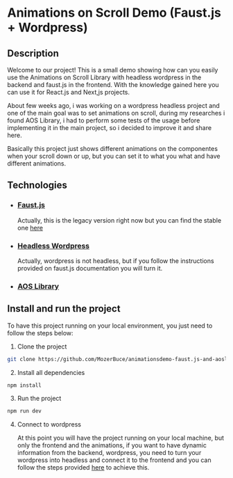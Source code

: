 # Animations on Scroll Demo (Faust.js + Wordpress)

## Description

Welcome to our project! This is a small demo showing how can you easily use the Animations on Scroll Library with headless wordpress in the backend and faust.js in the frontend. With the knowledge gained here you can use it for React.js and Next,js projects.

About few weeks ago, i was working on a wordpress headless project and one of the main goal was to set animations on scroll, during my researches i found AOS Library, i had to perform some tests of the usage before implementing it in the main project, so i decided to improve it and share here.

Basically this project just shows different animations on the componentes when your scroll down or up, but you can set it to what you what and have different animations.

## Technologies
- ### [Faust.js](https://legacy.faustjs.org/)
  Actually, this is the legacy version right now but you can find the stable one [here](https://faustjs.org/) 
- ### [Headless Wordpress](https://wordpress.org/)
  Actually, wordpress is not headless, but if you follow the instructions provided on faust.js documentation you will turn it.
- ### [AOS Library](https://michalsnik.github.io/aos/)

## Install and run the project
   To have this project running on your local environment, you just need to follow the steps below:

1. Clone the project

```bash
git clone https://github.com/MozerBuce/animationsdemo-faust.js-and-aoslibrary.git
```

2. Install all dependencies

```bash
npm install
```

3. Run the project

```bash
npm run dev
```

4. Connect to wordpress
   
   At this point you will have the project running on your local machine, but only the frontend and the animations, if you want to have dynamic information from the backend, wordpress, you need to turn your wordpress into headless and connect it to the frontend and you can follow the steps provided [here](https://legacy.faustjs.org/docs/next/getting-started#connecting-your-wordpress-site) to achieve this.
